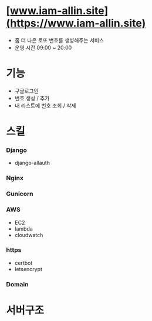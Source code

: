 # [www.iam-allin.site](https://www.iam-allin.site)
- 좀 더 나은 로또 번호를 생성해주는 서비스  
- 운영 시간 09:00 ~ 20:00 

# 기능  
- 구글로그인
- 번호 생성 / 추가
- 내 리스트에 번호 조회 / 삭제

# 스킬  
### Django  
- django-allauth

### Nginx  
### Gunicorn  
### AWS  
- EC2
- lambda
- cloudwatch
### https  
- certbot
- letsencrypt
### Domain  

# 서버구조  
